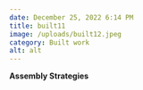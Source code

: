 ```yaml
---
date: December 25, 2022 6:14 PM
title: built11
image: /uploads/built12.jpeg
category: Built work
alt: alt
---
```

**Assembly Strategies**